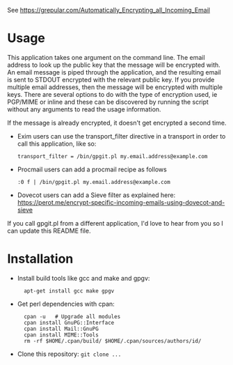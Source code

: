 See https://grepular.com/Automatically_Encrypting_all_Incoming_Email

Usage
=====

This application takes one argument on the command line. The email address to
look up the public key that the message will be encrypted with. An email
message is piped through the application, and the resulting email is sent to
STDOUT encrypted with the relevant public key. If you provide multiple email
addresses, then the message will be encrypted with multiple keys. There are
several options to do with the type of encryption used, ie PGP/MIME or inline
and these can be discovered by running the script without any arguments to
read the usage information.

If the message is already encrypted, it doesn't get encrypted a second time.

*   Exim users can use the transport_filter directive in a transport in order to call this application, like so:

        transport_filter = /bin/gpgit.pl my.email.address@example.com

*   Procmail users can add a procmail recipe as follows

        :0 f | /bin/gpgit.pl my.email.address@example.com
*   Dovecot users can add a Sieve filter as explained here: https://perot.me/encrypt-specific-incoming-emails-using-dovecot-and-sieve

If you call gpgit.pl from a different application, I'd love to hear from you so
I can update this README file.

Installation
============

* Install build tools like gcc and make and gpgv:

		apt-get install gcc make gpgv
  
* Get perl dependencies with cpan:
  
		cpan -u   # Upgrade all modules
		cpan install GnuPG::Interface
		cpan install Mail::GnuPG
		cpan install MIME::Tools
		rm -rf $HOME/.cpan/build/ $HOME/.cpan/sources/authors/id/

* Clone this repository: `git clone ...`
  
